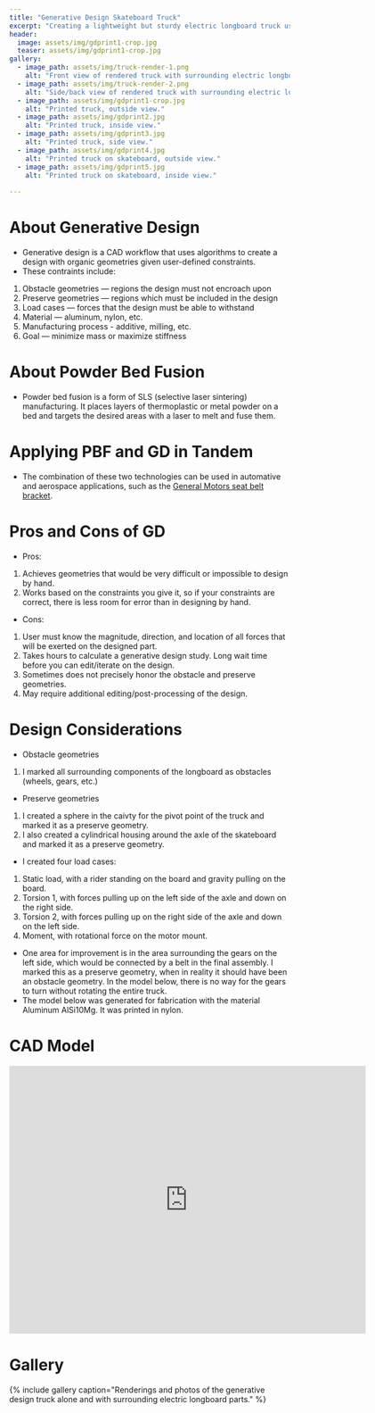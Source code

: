 ```yaml
---
title: "Generative Design Skateboard Truck"
excerpt: "Creating a lightweight but sturdy electric longboard truck using Fusion 360's generative design workflow."
header:
  image: assets/img/gdprint1-crop.jpg
  teaser: assets/img/gdprint1-crop.jpg
gallery:
  - image_path: assets/img/truck-render-1.png
    alt: "Front view of rendered truck with surrounding electric longboard parts."
  - image_path: assets/img/truck-render-2.png
    alt: "Side/back view of rendered truck with surrounding electric longboard parts."
  - image_path: assets/img/gdprint1-crop.jpg
    alt: "Printed truck, outside view."
  - image_path: assets/img/gdprint2.jpg
    alt: "Printed truck, inside view."
  - image_path: assets/img/gdprint3.jpg
    alt: "Printed truck, side view."
  - image_path: assets/img/gdprint4.jpg
    alt: "Printed truck on skateboard, outside view."
  - image_path: assets/img/gdprint5.jpg
    alt: "Printed truck on skateboard, inside view."
   
---
```


# About Generative Design
* Generative design is a CAD workflow that uses algorithms to create a design with organic geometries given user-defined constraints.
* These contraints include:
1. Obstacle geometries — regions the design must not encroach upon
2. Preserve geometries — regions which must be included in the design
3. Load cases — forces that the design must be able to withstand
4. Material — aluminum, nylon, etc. 
5. Manufacturing process - additive, milling, etc. 
6. Goal — minimize mass or maximize stiffness

# About Powder Bed Fusion
* Powder bed fusion is a form of SLS (selective laser sintering) manufacturing. It places layers of thermoplastic or metal powder on a bed and targets the desired areas with a laser to melt and fuse them.

# Applying PBF and GD in Tandem
* The combination of these two technologies can be used in automative and aerospace applications, such as the [General Motors seat belt bracket](https://kingsburyuk.com/what-are-the-applications-of-powder-bed-fusion/).

# Pros and Cons of GD
* Pros:
1. Achieves geometries that would be very difficult or impossible to design by hand.
2. Works based on the constraints you give it, so if your constraints are correct, there is less room for error than in designing by hand.
* Cons:
1. User must know the magnitude, direction, and location of all forces that will be exerted on the designed part.
2. Takes hours to calculate a generative design study. Long wait time before you can edit/iterate on the design.
3. Sometimes does not precisely honor the obstacle and preserve geometries.
4. May require additional editing/post-processing of the design.

# Design Considerations
* Obstacle geometries
1. I marked all surrounding components of the longboard as obstacles (wheels, gears, etc.)
* Preserve geometries
1. I created a sphere in the caivty for the pivot point of the truck and marked it as a preserve geometry.
2. I also created a cylindrical housing around the axle of the skateboard and marked it as a preserve geometry.
* I created four load cases:
1. Static load, with a rider standing on the board and gravity pulling on the board.
2. Torsion 1, with forces pulling up on the left side of the axle and down on the right side.
3. Torsion 2, with forces pulling up on the right side of the axle and down on the left side.
4. Moment, with rotational force on the motor mount.
* One area for improvement is in the area surrounding the gears on the left side, which would be connected by a belt in the final assembly. I marked this as a preserve geometry, when in reality it should have been an obstacle geometry. In the model below, there is no way for the gears to turn without rotating the entire truck.
* The model below was generated for fabrication with the material Aluminum AlSi10Mg. It was printed in nylon.

# CAD Model
<iframe src="https://vanderbilt643.autodesk360.com/shares/public/SH512d4QTec90decfa6ee223e11f01ab81fb?mode=embed" width="640" height="480" allowfullscreen="true" webkitallowfullscreen="true" mozallowfullscreen="true"  frameborder="0"></iframe>

# Gallery
{% include gallery caption="Renderings and photos of the generative design truck alone and with surrounding electric longboard parts." %}

